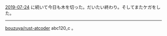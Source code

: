 [2019-07-24][] に続いて今日も木を切った。だいたい終わり。そしてまたケガをした。

---

[bouzuya/rust-atcoder][] abc120_c 。


[2019-07-24]: https://blog.bouzuya.net/2019/07/24/
[bouzuya/rust-atcoder]: https://github.com/bouzuya/rust-atcoder
